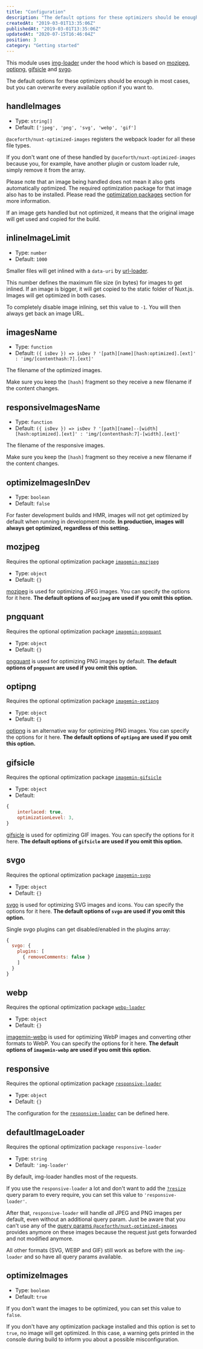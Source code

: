 ```yaml
---
title: "Configuration"
description: "The default options for these optimizers should be enough in most cases, but you can overwrite every available option if you want to"
createdAt: "2019-03-01T13:35:06Z"
publishedAt: "2019-03-01T13:35:06Z"
updatedAt: "2020-07-15T16:46:04Z"
position: 3
category: "Getting started"
---
```


This module uses [img-loader](https://www.npmjs.com/package/img-loader) under the hood which is based on [mozjpeg][imagemin-mozjpeg], [optipng][imagemin-optipng], [gifsicle][imagemin-gifsicle] and [svgo][imagemin-svgo].

The default options for these optimizers should be enough in most cases, but you can overwrite every available option if you want to.

## handleImages

- Type: `string[]`
- Default: `['jpeg', 'png', 'svg', 'webp', 'gif']`

`@aceforth/nuxt-optimized-images` registers the webpack loader for all these file types.

If you don't want one of these handled by `@aceforth/nuxt-optimized-images` because you, for example, have another plugin or custom loader rule, simply remove it from the array.

Please note that an image being handled does not mean it also gets automatically optimized. The required optimization package for that image also has to be installed. Please read the [optimization packages](/docs/nuxt-optimized-images#optimization-packages) section for more information.

If an image gets handled but not optimized, it means that the original image will get used and copied for the build.

## inlineImageLimit

- Type: `number`
- Default: `1000`

Smaller files will get inlined with a `data-uri` by [url-loader](https://www.npmjs.com/package/url-loader).

This number defines the maximum file size (in bytes) for images to get inlined. If an image is bigger, it will get copied to the static folder of Nuxt.js. Images will get optimized in both cases.

To completely disable image inlining, set this value to `-1`. You will then always get back an image URL.

## imagesName

- Type: `function`
- Default: `({ isDev }) => isDev ? '[path][name][hash:optimized].[ext]' : 'img/[contenthash:7].[ext]'`

The filename of the optimized images.

<docs-alert>

Make sure you keep the `[hash]` fragment so they receive a new filename if the content changes.

</docs-alert>

## responsiveImagesName

- Type: `function`
- Default: `({ isDev }) => isDev ? '[path][name]--[width][hash:optimized].[ext]' : 'img/[contenthash:7]-[width].[ext]'`

The filename of the responsive images.

<docs-alert>

Make sure you keep the `[hash]` fragment so they receive a new filename if the content changes.

</docs-alert>

## optimizeImagesInDev

- Type: `boolean`
- Default: `false`

For faster development builds and HMR, images will not get optimized by default when running in development mode. **In production, images will always get optimized, regardless of this setting.**

## mozjpeg

<docs-alert>

Requires the optional optimization package [`imagemin-mozjpeg`][imagemin-mozjpeg]

</docs-alert>

- Type: `object`
- Default: `{}`

[mozjpeg][imagemin-mozjpeg] is used for optimizing JPEG images. You can specify the options for it here. **The default options of `mozjpeg` are used if you omit this option.**

## pngquant

<docs-alert>

Requires the optional optimization package [`imagemin-pngquant`][imagemin-pngquant]

</docs-alert>

- Type: `object`
- Default: `{}`

[pngquant][imagemin-pngquant] is used for optimizing PNG images by default. **The default options of `pngquant` are used if you omit this option.**

## optipng

<docs-alert>

Requires the optional optimization package [`imagemin-optipng`][imagemin-optipng]

</docs-alert>

- Type: `object`
- Default: `{}`

[optipng][imagemin-optipng] is an alternative way for optimizing PNG images. You can specify the options for it here. **The default options of `optipng` are used if you omit this option.**

## gifsicle

<docs-alert>

Requires the optional optimization package [`imagemin-gifsicle`][imagemin-gifsicle]

</docs-alert>

- Type: `object`
- Default:

```javascript
{
    interlaced: true,
    optimizationLevel: 3,
}
```

[gifsicle][imagemin-gifsicle] is used for optimizing GIF images. You can specify the options for it here. **The default options of `gifsicle` are used if you omit this option.**

## svgo

<docs-alert>

Requires the optional optimization package [`imagemin-svgo`][imagemin-svgo]

</docs-alert>

- Type: `object`
- Default: `{}`

[svgo][imagemin-svgo] is used for optimizing SVG images and icons. You can specify the options for it here. **The default options of `svgo` are used if you omit this option.**

Single svgo plugins can get disabled/enabled in the plugins array:

```javascript
{
  svgo: {
    plugins: [
      { removeComments: false }
    ]
  }
}
```

## webp

<docs-alert>

Requires the optional optimization package [`webp-loader`][webp-loader]

</docs-alert>

- Type: `object`
- Default: `{}`

[imagemin-webp][webp-loader] is used for optimizing WebP images and converting other formats to WebP. You can specify the options for it here. **The default options of `imagemin-webp` are used if you omit this option.**

## responsive

<docs-alert>

Requires the optional optimization package [`responsive-loader`][responsive-loader]

</docs-alert>

- Type: `object`
- Default: `{}`

The configuration for the [`responsive-loader`][responsive-loader] can be defined here.

## defaultImageLoader

<docs-alert>

Requires the optional optimization package `responsive-loader`

</docs-alert>

- Type: `string`
- Default: `'img-loader'`

By default, img-loader handles most of the requests.

<docs-alert variant="info">

If you use the `responsive-loader` a lot and don't want to add the [`?resize`](/docs/nuxt-optimized-images/usage#resize) query param to every require, you can set this value to `'responsive-loader'`.

After that, `responsive-loader` will handle *all* JPEG and PNG images per default, even without an additional query param. Just be aware that you can't use any of the [query params `@aceforth/nuxt-optimized-images`](/docs/nuxt-optimized-images/usage) provides anymore on these images because the request just gets forwarded and not modified anymore.

All other formats (SVG, WEBP and GIF) still work as before with the `img-loader` and so have all query params available.

</docs-alert>

## optimizeImages

- Type: `boolean`
- Default: `true`

If you don't want the images to be optimized, you can set this value to `false`.

<docs-alert>

If you don't have any optimization package installed and this option is set to `true`, no image will get optimized. In this case, a warning gets printed in the console during build to inform you about a possible misconfiguration.

</docs-alert>


[imagemin-mozjpeg]: https://www.npmjs.com/package/imagemin-mozjpeg
[imagemin-pngquant]: https://www.npmjs.com/package/imagemin-pngquant
[imagemin-optipng]: https://www.npmjs.com/package/imagemin-optipng
[imagemin-gifsicle]: https://www.npmjs.com/package/imagemin-gifsicle
[imagemin-svgo]: https://www.npmjs.com/package/imagemin-svgo
[webp-loader]: https://www.npmjs.com/package/webp-loader
[responsive-loader]: https://www.npmjs.com/package/responsive-loader

